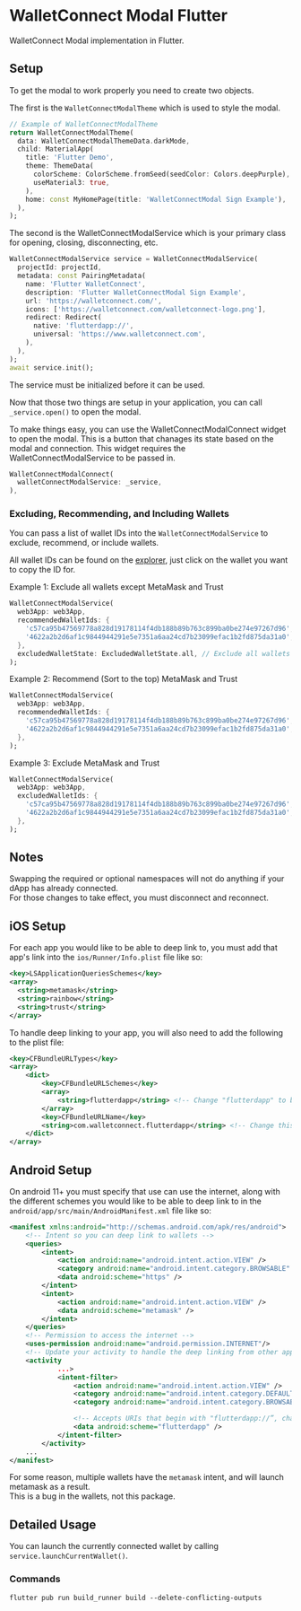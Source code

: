# WalletConnect Modal Flutter

WalletConnect Modal implementation in Flutter.

## Setup

To get the modal to work properly you need to create two objects.

The first is the `WalletConnectModalTheme` which is used to style the modal.

```dart
// Example of WalletConnectModalTheme
return WalletConnectModalTheme(
  data: WalletConnectModalThemeData.darkMode,
  child: MaterialApp(
    title: 'Flutter Demo',
    theme: ThemeData(
      colorScheme: ColorScheme.fromSeed(seedColor: Colors.deepPurple),
      useMaterial3: true,
    ),
    home: const MyHomePage(title: 'WalletConnectModal Sign Example'),
  ),
);
```

The second is the WalletConnectModalService which is your primary class for opening, closing, disconnecting, etc.

```dart
WalletConnectModalService service = WalletConnectModalService(
  projectId: projectId, 
  metadata: const PairingMetadata(
    name: 'Flutter WalletConnect',
    description: 'Flutter WalletConnectModal Sign Example',
    url: 'https://walletconnect.com/',
    icons: ['https://walletconnect.com/walletconnect-logo.png'],
    redirect: Redirect(
      native: 'flutterdapp://',
      universal: 'https://www.walletconnect.com',
    ),
  ),
);
await service.init();
```

The service must be initialized before it can be used.

Now that those two things are setup in your application, you can call `_service.open()` to open the modal.

To make things easy, you can use the WalletConnectModalConnect widget to open the modal.
This is a button that chanages its state based on the modal and connection.
This widget requires the WalletConnectModalService to be passed in.

```dart
WalletConnectModalConnect(
  walletConnectModalService: _service,
),
```

### Excluding, Recommending, and Including Wallets

You can pass a list of wallet IDs into the `WalletConnectModalService` to exclude, recommend, or include wallets.

All wallet IDs can be found on the [explorer](https://walletconnect.com/explorer?type=wallet), just click on the wallet you want to copy the ID for.

Example 1: Exclude all wallets except MetaMask and Trust

```dart
WalletConnectModalService(
  web3App: web3App,
  recommendedWalletIds: {
    'c57ca95b47569778a828d19178114f4db188b89b763c899ba0be274e97267d96', // MetaMask
    '4622a2b2d6af1c9844944291e5e7351a6aa24cd7b23099efac1b2fd875da31a0', // Trust
  },
  excludedWalletState: ExcludedWalletState.all, // Exclude all wallets except the two above
);
```

Example 2: Recommend (Sort to the top) MetaMask and Trust

```dart
WalletConnectModalService(
  web3App: web3App,
  recommendedWalletIds: {
    'c57ca95b47569778a828d19178114f4db188b89b763c899ba0be274e97267d96', // MetaMask
    '4622a2b2d6af1c9844944291e5e7351a6aa24cd7b23099efac1b2fd875da31a0', // Trust
  },
);
```

Example 3: Exclude MetaMask and Trust

```dart
WalletConnectModalService(
  web3App: web3App,
  excludedWalletIds: {
    'c57ca95b47569778a828d19178114f4db188b89b763c899ba0be274e97267d96', // MetaMask
    '4622a2b2d6af1c9844944291e5e7351a6aa24cd7b23099efac1b2fd875da31a0', // Trust
  },
);
```

## Notes

Swapping the required or optional namespaces will not do anything if your dApp has already connected.  
For those changes to take effect, you must disconnect and reconnect.  

## iOS Setup

For each app you would like to be able to deep link to, you must add that app's link into the `ios/Runner/Info.plist` file like so:

```xml
<key>LSApplicationQueriesSchemes</key>
<array>
  <string>metamask</string>
  <string>rainbow</string>
  <string>trust</string>
</array>
```

To handle deep linking to your app, you will also need to add the following to the plist file:

```xml
<key>CFBundleURLTypes</key>
<array>
    <dict>
        <key>CFBundleURLSchemes</key>
        <array>
            <string>flutterdapp</string> <!-- Change "flutterdapp" to be your deep link -->
        </array>
        <key>CFBundleURLName</key>
        <string>com.walletconnect.flutterdapp</string> <!-- Change this package name to be your package -->
    </dict>
</array>
```

## Android Setup

On android 11+ you must specify that use can use the internet, along with the different schemes you would like to be able to deep link to in the `android/app/src/main/AndroidManifest.xml` file like so:

```xml
<manifest xmlns:android="http://schemas.android.com/apk/res/android">
    <!-- Intent so you can deep link to wallets -->
    <queries>
        <intent>
            <action android:name="android.intent.action.VIEW" />
            <category android:name="android.intent.category.BROWSABLE" />
            <data android:scheme="https" />
        </intent>
        <intent>
            <action android:name="android.intent.action.VIEW" />
            <data android:scheme="metamask" />
        </intent>
    </queries>
    <!-- Permission to access the internet -->
    <uses-permission android:name="android.permission.INTERNET"/>
    <!-- Update your activity to handle the deep linking from other apps -->
    <activity
            ...>
            <intent-filter>
                <action android:name="android.intent.action.VIEW" />
                <category android:name="android.intent.category.DEFAULT" />
                <category android:name="android.intent.category.BROWSABLE" />

                <!-- Accepts URIs that begin with "flutterdapp://”, change this to be your deep link -->
                <data android:scheme="flutterdapp" />
            </intent-filter>
        </activity>
    ...
</manifest>
```

For some reason, multiple wallets have the `metamask` intent, and will launch metamask as a result.  
This is a bug in the wallets, not this package.  

## Detailed Usage

You can launch the currently connected wallet by calling `service.launchCurrentWallet()`.

### Commands

`flutter pub run build_runner build --delete-conflicting-outputs`


